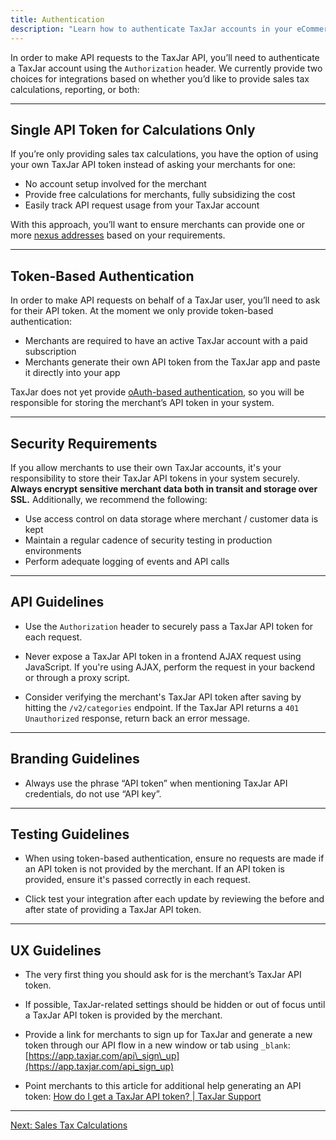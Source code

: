 ```yaml
---
title: Authentication
description: "Learn how to authenticate TaxJar accounts in your eCommerce platform."
---
```


In order to make API requests to the TaxJar API, you’ll need to authenticate a TaxJar account using the `Authorization` header. We currently provide two choices for integrations based on whether you’d like to provide sales tax calculations, reporting, or both:

---

## Single API Token for Calculations Only

If you’re only providing sales tax calculations, you have the option of using your own TaxJar API token instead of asking your merchants for one:

* No account setup involved for the merchant
* Provide free calculations for merchants, fully subsidizing the cost
* Easily track API request usage from your TaxJar account

With this approach, you’ll want to ensure merchants can provide one or more [nexus addresses](https://developers.taxjar.com/api/guides/#nexus-address-example) based on your requirements.

---

## Token-Based Authentication

In order to make API requests on behalf of a TaxJar user, you’ll need to ask for their API token. At the moment we only provide token-based authentication:

* Merchants are required to have an active TaxJar account with a paid subscription
* Merchants generate their own API token from the TaxJar app and paste it directly into your app

TaxJar does not yet provide [oAuth-based authentication](https://en.wikipedia.org/wiki/OAuth), so you will be responsible for storing the merchant’s API token in your system.

---

## Security Requirements

If you allow merchants to use their own TaxJar accounts, it's your responsibility to store their TaxJar API tokens in your system securely. **Always encrypt sensitive merchant data both in transit and storage over SSL.** Additionally, we recommend the following:

* Use access control on data storage where merchant / customer data is kept
* Maintain a regular cadence of security testing in production environments
* Perform adequate logging of events and API calls

---

## API Guidelines

* Use the `Authorization` header to securely pass a TaxJar API token for each request.

* Never expose a TaxJar API token in a frontend AJAX request using JavaScript. If you're using AJAX, perform the request in your backend or through a proxy script.

* Consider verifying the merchant's TaxJar API token after saving by hitting the `/v2/categories` endpoint. If the TaxJar API returns a `401 Unauthorized` response, return back an error message.

---

## Branding Guidelines

* Always use the phrase “API token” when mentioning TaxJar API credentials, do not use “API key”.

---

## Testing Guidelines

* When using token-based authentication, ensure no requests are made if an API token is not provided by the merchant. If an API token is provided, ensure it's passed correctly in each request.

* Click test your integration after each update by reviewing the before and after state of providing a TaxJar API token.

---

## UX Guidelines

* The very first thing you should ask for is the merchant’s TaxJar API token.

* If possible, TaxJar-related settings should be hidden or out of focus until a TaxJar API token is provided by the merchant.

* Provide a link for merchants to sign up for TaxJar and generate a new token through our API flow in a new window or tab using `_blank`: [https://app.taxjar.com/api\_sign\_up](https://app.taxjar.com/api_sign_up)

* Point merchants to this article for additional help generating an API token: [How do I get a TaxJar API token? | TaxJar Support](https://support.taxjar.com/article/160-how-do-i-get-a-taxjar-sales-tax-api-token)

---

<a href="/integrations/sales-tax-calculations/" class="btn">Next: Sales Tax Calculations</a>
